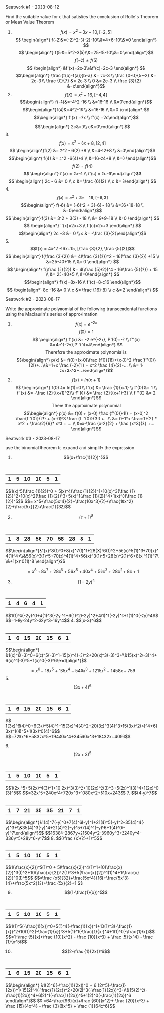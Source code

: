 
Seatwork #1 - 2023-08-12

Find the suitable value for c that satisfies the conclusion of Rolle's Theorem or Mean Value Theorem 

1.  $$f(x) = x^2-3x-10, [-2, 5]$$
$$ \begin{align*} f(-2)&=(-2)^2-3(-2)-10\\&=4+6-10\\&=0 \end{align*} $$
$$ \begin{align*} f(5)&=5^2-3(5)\\&=25-15-10\\&=0 \end{align*}$$
$$f(-2) \neq f(5)$$
$$ \begin{align*} &f'(x)=2x-3\\&f'(c)=2c-3 \end{align*} $$
$$\begin{align*} \frac {f(b)-f(a)}{b-a} &= 2c-3 \\ \frac {0-0}{5--2} &= 2c-3 \\ \frac {0}{7} &= 2c-3 \\ 0 &= 2c-3 \\ \frac {3}{2} &=c\end{align*}$$
2. $$f(X) = x^2-16,   [-4,4]$$
   $$\begin{align*} f(-4)&=-4^2 -16 \\ &=16-16 \\ &=0\end{align*}$$
   $$\begin{align*}f(4)&=4^2-16 \\ &=16-16 \\ &=0  \end{align*}$$
   $$\begin{align*} f'(x) =2x \\ f'(c) =2c\end{align*}$$

$$ \begin{align*} 2c&=0\\ c&=0\end{align*} $$
3. $$ f(x) = x^2 - 6x + 8, [2,4] $$
   $$ \begin{align*}f(2) &= 2^2 - 6(2) +8 \\ &=4-12+8 \\ &=0\end{align*}$$
   $$\begin{align*} f(4) &= 4^2 -6(4)+8 \\ &=16-24+8 \\ &=0 \end{align*}$$
   $$ f(2)  =  f(4) $$
   $$ \begin{align*} f'(x) = 2x-6 \\ f'(c) = 2c-6\end{align*}$$
   $$ \begin{align*} 2c - 6 &= 0 \\ c &= \frac {6}{2} \\ c &= 3\end{align*} $$
4. $$ f(x) = x^2+3x-18, [-6,3] $$
   $$\begin{align*} f(-6) &= (-6)^2 + 3(-6) - 18 \\ &=36+18-18 \\ &=0\end{align*}$$
   $$ \begin{align*}  f(3) &= 3^2 + 3(3) - 18 \\ &= 9+9-18 \\ &=0 \end{align*} $$
   $$ \begin{align*} f'(x)=2x+3 \\ f'(c)=2c+3 \end{align*} $$
   $$\begin{align*} 2c +3 &= 0 \\ c &= -\frac {3}{2}\end{align*}$$
5. $$f(x) = 4x^2 -16x+15, [\frac {3}{2}, \frac {5}{2}]$$
   $$ \begin{align*} f(\frac {3}{2}) &= 4(\frac {3}{2})^2 - 16(\frac {3}{2}) +15 \\ &=25-40+15 \\ &= 0 \end{align*} $$
   $$ \begin{align*} f(\frac {5}{2}) &= 4(\frac {5}{2})^4 - 16(\frac {5}{2}) + 15 \\ &= 25-40+5 \\ &=0\end{align*} $$
   $$\begin{align*} f'(x)=8x-16 \\ f'(c)=8-c16 \end{align*}$$
   $$  \begin{align*} 8c -16 &= 0 \\ c &= \frac {16}{8} \\ c &= 2 \end{align*} $$



Seatwork #2 - 2023-08-17

Write the approximate polynomial of the following transcendental functions using the Maclaurin's series of approximation 
1. $$f(x) = e^{-2x}$$
   $$f(0)=1$$
   $$ \begin{align*} f'(x) &= -2 e^{-2x}, P'(0)=-2 \\ f''(x) &=4e^{-2x},P''(0)=4\end{align*} $$
$$\text{Therefore the approximate polynomial is}$$
$$\begin{align*} p(x) &= f(0)+(x-0)\frac {f'0}{1!}+(x-0)^2 \frac{f''(0)}{2!}+...\\&=1+x \frac {-2}{1!} + x^2 \frac {4}{2}+... \\ &= 1-2x+2x^2+...\end{align*}$$


2. $$ f(x)=ln(x+1) $$
   $$ \begin{align*} f(0) &= ln(1)=0 \\ f'(x) &= \frac {1}{x+1} \\ f'(0) &= 1 \\ f''(x) &= -\frac {2}{(x+1)^2}\\ f''(0) &= \frac {2}{(x+1)^3} \\ f'''(0) &= 2 \end{align*}$$
$$\text{There the approximate polynomial}$$
$$\begin{align*} p(x) &= f(0) + (x-0) \frac {f'(0)}{1!} + (x-0)^2 \frac{f''(0)}{2!} + (x-0)^3 \frac {f'''(0)}{3!} +...\\ &= 0+1*x-\frac{1}{2} * x^2 + \frac{2}{6}* x^3 + ... \\ &=x-\frac {x^2}{2} + \frac {x^3}{3} +...  \end{align*}$$


Seatwork #3 - 2023-08-17

use the binomial theorem to expand and simplify the expression 

1. $$(x+\frac{1}{2})^5$$
<center>
<table>  
  <tr>  
    <th>1</th>  
    <th>5</th>  
    <th>10</th>  
    <th>10</th>
    <th>5</th>
    <th>1</th>
  </tr>  
</table>
</center>
$$1(x)^5(\frac {1}{2})^0 + 5(x)^4(\frac {1}{2})^1+10(x)^3(\frac {1}{2})^2+10(x)^2(\frac {1}{2})^3+5(x)^1(\frac {1}{2})^4+1(x)^0(\frac {1}{2})^5$$
$$= x^5+\frac{5x^4}{2}+\frac{10x^3}{2}+\frac{10x^2}{2}+\frac{5x}{2}+\frac{1}{32}$$

2. $$(x+1)^8$$
   <center>
<table>  
  <tr>  
    <th>1</th>  
    <th>8</th>  
    <th>28</th>  
    <th>56</th>
    <th>70</th>
    <th>56</th>
    <th>28</th>
    <th>8</th>
    <th>1</th>
  </tr>  
</table>
</center>
$$\begin{align*}&1(x)^8(1)^0+8(x)^7(1)^1+28(X)^6(1)^2+56(x)^5(1)^3+70(x)^4(1)^4+\\&56(x)^3(1)^5+70(x)^4(1)^4+56(x)^3(1)^5+28(x)^2(1)^6+8(x)^1(1)^7\\&+1(x)^0(1)^8 \end{align*}$$

$$= x^8 +8x^7+28x^6+ 56x^5+40x^4+56x^3+28x^2+8x+1 $$

3. $$(1-2y)^4$$
   <center>
<table>  
  <tr>  
    <th>1</th>  
    <th>4</th>  
    <th>6</th>  
    <th>4</th>
    <th>1</th>
  </tr>  
</table>
</center>
$$1(1)^4(-2y)^0+4(1)^3(-2y)^1+6(1)^2(-2y)^2+4(1)^1(-2y)^3+1(1)^0(-2y)^4$$
$$=1-8y-24y^2-32y^3-16y^4$$
4. $$(x-3)^6$$
<center>
<table>  
  <tr>  
    <th>1</th>  
    <th>6</th>  
    <th>15</th>  
    <th>20</th>
    <th>15</th>
    <th>6</th>
    <th>1</th>
  </tr>  
</table>
</center>
$$\begin{align*} &1(x)^6(-3)^0+6(x)^5(-3)^1+15(x)^4(-3)^2+20(x)^3(-3)^3+\\&15(x)^2(-3)^4+6(x)^1(-3)^5+1(x)^0(-3)^6\end{align*}$$

$$=x^6-18x^5+135x^4-540x^3+1215x^2-1458x+759$$
5. $$ (3x+4)^6 $$
   <center>
<table>  
  <tr>  
    <th>1</th>  
    <th>6</th>  
    <th>15</th>  
    <th>20</th>
    <th>15</th>
    <th>6</th>
    <th>1</th>
  </tr>  
</table>
</center>
$$ 1(3x)^6(4)^0+6(3x)^5(4)^1+15(3x)^4(4)^2+20(3x)^3(4)^3+15(3x)^2(4)^4+6(3x)^1(4)^5+1(3x)^0(4)^6$$
$$=729x^6+5832x^5+19440x^4+34560x^3+18432x+4096$$

6.$$(2x+3)^5$$
<center>
<table>  
  <tr>  
    <th>1</th>  
    <th>5</th>  
    <th>10</th>  
    <th>10</th>
    <th>5</th>
    <th>1</th>
  </tr>  
</table>
</center>
	$$1(2x)^5+5(2x)^4(3)^1+10(2x)^3(3)^2+10(2x)^2(3)^3+5(2x)^1(3)^4+1(2x)^0(3)^5$$
	$$=32x^5+240x^4+720x^3+1080x^2+810x+243$$ 7. $$(4-y)^7$$
	   <center>
<table>  
  <tr>  
    <th>1</th>  
    <th>7</th>  
    <th>21</th>  
    <th>35</th>
    <th>35</th>
    <th>21</th>
    <th>7</th>
    <th>1</th>
  </tr>  
</table>
</center>
$$\begin{align*}&1(4)^7(-y)^0+7(4)^6(-y)^1+21(4)^5(-y)^2+35(4)^4(-y)^3+\\&35(4)^3(-y)^4+21(4)^2(-y)^5+7(4)^1(-y)^6+1(4)^0(-y)^7\end{align*}$$
$$16384-2867y+21504y^2-8960y^3+2240y^4-336y^5+28y^6-y^7$$
8. $$(\frac {x}{2}+1)^5$$
   <center>
<table>  
  <tr>  
    <th>1</th>  
    <th>5</th>  
    <th>10</th>  
    <th>10</th>
    <th>5</th>
    <th>1</th>
  </tr>  
</table>
</center>
$$1(\frac{x}{2})^5(1)^0 + 5(\frac{x}{2})^4(1)^1+10(\frac{x}{2})^3(1)^2+10(\frac{x}{2})^2(1)^3+5(\frac{x}{2})^1(1)^4+1(\frac{x}{2})^0(1)^5$$
$$=\frac {x5}{32}+\frac{5x^4}{16}+\frac{5x^3}{4}+\frac{5x^2}{2}+\frac {5x}{2}+1 $$

9. $$(1-\frac{1}{x})^5$$
   <center>
<table>  
  <tr>  
    <th>1</th>  
    <th>5</th>  
    <th>10</th>  
    <th>10</th>
    <th>5</th>
    <th>1</th>
  </tr>  
</table>
</center>
$$1(1)^5(-\frac{1}{x})^0+5(1)^4(-\frac{1}{x})^1+10(1)^3(-\frac{1}{x})^2+10(1)^2(-\frac{1}{x})^3+5(1)^1(-\frac{1}{x})^4+1(1)^0(-\frac{1}{x})$$
$$=1-\frac {5}{x}+\frac {10}{x^2} - \frac {10}{x^3} + \frac {5}{x^4} - \frac {1}{x^5}$$

10. $$(2-\frac {1}{2x})^6$$
   <center>
<table>  
  <tr>  
    <th>1</th>  
    <th>6</th>  
    <th>15</th>  
    <th>20</th>
    <th>15</th>
    <th>6</th>
    <th>1</th>
  </tr>  
</table>
</center>
$$\begin{align*} &1(2)^6(-\frac{1}{2x})^0 + 6 (2)^5(-\frac{1}{2x})^1+15(2)^4(-\frac{1}{2x})^2+20(2)^3(-\frac{1}{2x})^3+\\&15(2)^2(-\frac{1}{2x})^4+6(2)^1(-\frac{1}{2x})^5+1(2)^0(-\frac{1}{2x})^6 \end{align*}$$
$$ =64-\frac{96}{x}+\frac {60}{x^2}+ \frac {20}{x^3} + \frac {15}{4x^4} - \frac {3}{8x^5} + \frac {1}{64x^6}$$
